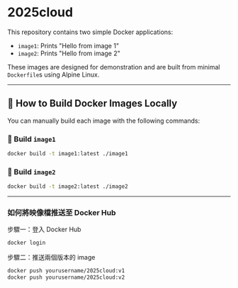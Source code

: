 # 2025cloud

This repository contains two simple Docker applications:
- `image1`: Prints "Hello from image 1"
- `image2`: Prints "Hello from image 2"

These images are designed for demonstration and are built from minimal `Dockerfile`s using Alpine Linux.

---

## 🐳 How to Build Docker Images Locally

You can manually build each image with the following commands:

### 🔧 Build `image1`

```bash
docker build -t image1:latest ./image1
```

### 🔧 Build `image2`

```bash
docker build -t image2:latest ./image2
```
---
### 如何將映像檔推送至 Docker Hub

步驟一：登入 Docker Hub
```bash
docker login
```
步驟二：推送兩個版本的 image
```bash
docker push yourusername/2025cloud:v1
docker push yourusername/2025cloud:v2
```

